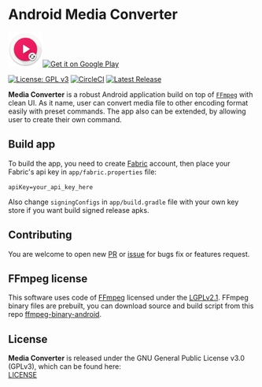 # Android Media Converter

<img src="app/src/main/res/mipmap-xhdpi/ic_launcher_round.png" height="70px"><a href='https://play.google.com/store/apps/details?id=com.github.khangnt.mcp&pcampaignid=MKT-Other-global-all-co-prtnr-py-PartBadge-Mar2515-1'><img alt='Get it on Google Play' src='https://play.google.com/intl/en_us/badges/images/generic/en_badge_web_generic.png' height="70px"/></a>

[![License: GPL v3](https://img.shields.io/badge/License-GPL%20v3-blue.svg)](LICENSE) [![CircleCI](https://img.shields.io/circleci/project/github/Khang-NT/Android-Media-Converter.svg)](https://circleci.com/gh/Khang-NT/Android-Media-Converter) [![Latest Release](https://img.shields.io/github/release/Khang-NT/Android-Media-Converter.svg)](https://github.com/Khang-NT/Android-Media-Converter/releases)

**Media Converter** is a robust Android application build on top of [`FFmpeg`](https://ffmpeg.org) with clean UI.
As it name, user can convert media file to other encoding format easily with preset commands. The app 
also can be extended, by allowing user to create their own command.

## Build app
To build the app, you need to create [Fabric](https://fabric.io) account, then place your Fabric's api
key in `app/fabric.properties` file:

```
apiKey=your_api_key_here
```

Also change `signingConfigs` in `app/build.gradle` file with your own key store if you want build signed release 
apks.

## Contributing
You are welcome to open new [PR](https://github.com/Khang-NT/Android-Media-Converter/pulls) or [issue](https://github.com/Khang-NT/Android-Media-Converter/issues) 
for bugs fix or features request.

## FFmpeg license
This software uses code of <a href=http://ffmpeg.org>FFmpeg</a> licensed under the <a href=http://www.gnu.org/licenses/old-licenses/lgpl-2.1.html>LGPLv2.1</a>.
FFmpeg binary files are prebuilt, you can download source and build script from this repo [ffmpeg-binary-android](https://github.com/Khang-NT/ffmpeg-binary-android).

## License
**Media Converter** is released under the GNU General Public License v3.0 (GPLv3), which can be found here:  
[LICENSE](LICENSE)
